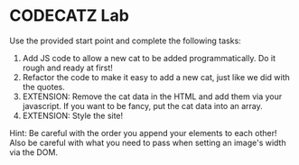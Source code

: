 # CODECATZ Lab

Use the provided start point and complete the following tasks:

1. Add JS code to allow a new cat to be added programmatically. Do it rough and ready at first!
2. Refactor the code to make it easy to add a new cat, just like we did with the quotes.
3. EXTENSION: Remove the cat data in the HTML and add them via your javascript. If you want to be fancy, put the cat data into an array.
4. EXTENSION: Style the site!

Hint: Be careful with the order you append your elements to each other!
Also be careful with what you need to pass when setting an image's width via the DOM.
